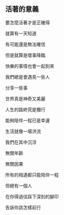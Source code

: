 ## 活著的意義

要怎麼活著才是正確得

就算有一天知道

有可能還是無法確信

但是就算是壞事降臨

快樂的事情也會一起到來

我們總是會遇見一些人

分享一些事

世界真是神奇又美麗

人生的路終究是獨行

能夠陪伴一程已是幸運

生活就像一場洪流

我們在其中沉浮

無關年齡

無關因果

所有的相遇都只能陪伴一程

但總有一個人

在你得過往踩下深刻的腳印

告訴你該怎樣前行